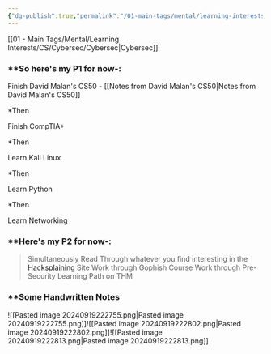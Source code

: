 ```yaml
---
{"dg-publish":true,"permalink":"/01-main-tags/mental/learning-interests/cs/cybersec/learning-cybersec/learning-cybersec/","created":"2024-10-11T12:57:27.493+05:30","updated":"2024-10-11T00:34:02.000+05:30"}
---
```


[[01 - Main Tags/Mental/Learning Interests/CS/Cybersec/Cybersec\|Cybersec]]
### **So here's my P1 for now-:

Finish David Malan's CS50 - [[Notes from David Malan's CS50\|Notes from David Malan's CS50]]

*Then

Finish CompTIA+

*Then

Learn Kali Linux

*Then

Learn Python

*Then

Learn Networking

### **Here's my P2 for now-:

> Simultaneously Read Through whatever you find interesting in the [Hacksplaining](https://www.hacksplaining.com/lessons) Site
> Work through Gophish Course
> Work through Pre-Security Learning Path on THM
### **Some Handwritten Notes

![[Pasted image 20240919222755.png\|Pasted image 20240919222755.png]]![[Pasted image 20240919222802.png\|Pasted image 20240919222802.png]]![[Pasted image 20240919222813.png\|Pasted image 20240919222813.png]]
